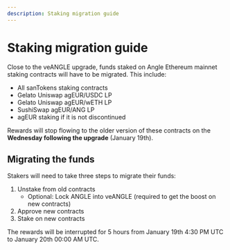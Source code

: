 ```yaml
---
description: Staking migration guide
---
```


# Staking migration guide

Close to the veANGLE upgrade, funds staked on Angle Ethereum mainnet staking contracts will have to be migrated. This include:

- All sanTokens staking contracts
- Gelato Uniswap agEUR/USDC LP
- Gelato Uniswap agEUR/wETH LP
- SushiSwap agEUR/ANG LP
- agEUR staking if it is not discontinued

Rewards will stop flowing to the older version of these contracts on the **Wednesday following the upgrade** (January 19th).

## Migrating the funds

Stakers will need to take three steps to migrate their funds:

1. Unstake from old contracts
   - Optional: Lock ANGLE into veANGLE (required to get the boost on new contracts)
2. Approve new contracts
3. Stake on new contracts

The rewards will be interrupted for 5 hours from January 19th 4:30 PM UTC to January 20th 00:00 AM UTC.
